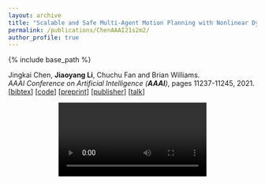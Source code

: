 ```yaml
---
layout: archive
title: "Scalable and Safe Multi-Agent Motion Planning with Nonlinear Dynamics and Bounded Disturbances"
permalink: /publications/ChenAAAI21s2m2/
author_profile: true
---
```


{% include base_path %}

Jingkai Chen, **Jiaoyang Li**, Chuchu Fan and Brian Williams.    
<i>AAAI Conference on Artificial Intelligence (**AAAI**)</i>, pages 11237-11245, 2021.        
[<a href="javascript:void(0)" onclick="(function(target, id) { if ($('#' + id).css('display') == 'block') { $('#' + id).hide('fast'); $(target).text('bibtex') } else { $('#' + id).show('fast'); $(target).text('bibtex▲') } })(this, 'bibtex-ChenAAAI21s2m2');">bibtex</a>]
[[code](https://github.com/jkchengh/s2m2)]
[[preprint](https://jiaoyang-li.github.io/files/ChenAAAI21S2M2.pdf)]
[[publisher](https://ojs.aaai.org/index.php/AAAI/article/view/17340)]
[[talk](https://slideslive.com/38948396/scalable-and-safe-multiagent-motion-planning-with-nonlinear-dynamics-and-bounded-disturbances?ref=account-79851-presentations)]
<div id="bibtex-ChenAAAI21s2m2" style="display:none">
<pre>@inproceedings{ChenAAAI21s2m2,
  author    = {Jingkai Chen and Jiaoyang Li and Chuchu Fan and Brian Williams},
  title     = {Scalable and Safe Multi-Agent Motion Planning with Nonlinear Dynamics and Bounded Disturbances},
  booktitle = {Proceedings of the 35th AAAI Conference on Artificial Intelligence (AAAI)},
  pages     = {11237--11245},
  year      = {2021}
}
</pre></div>            

<div style="text-align: center"> 
    <video style="max-width:500px" controls> 
        <source type="video/mp4" src="/images/S2M2-demo.mp4" /> 
    </video>
</div>
